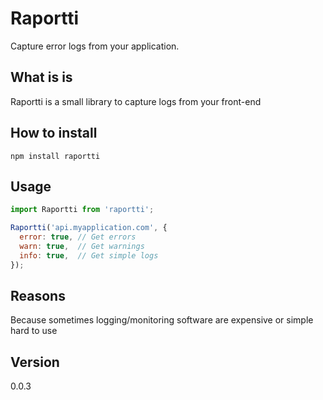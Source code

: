 # Raportti
Capture error logs from your application.


## What is is
Raportti is a small library to capture logs from your front-end

## How to install
```npm install raportti```

## Usage
```javascript
import Raportti from 'raportti';

Raportti('api.myapplication.com', {
  error: true, // Get errors
  warn: true,  // Get warnings
  info: true,  // Get simple logs
});

```

## Reasons
Because sometimes logging/monitoring software are expensive or simple hard to use

## Version
0.0.3
